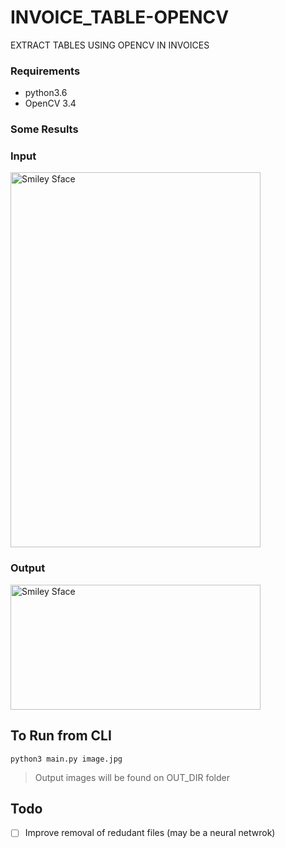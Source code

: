 # INVOICE_TABLE-OPENCV
EXTRACT TABLES USING OPENCV  IN INVOICES


### Requirements 
 - python3.6
 - OpenCV 3.4

### Some Results
### Input
<img src=https://github.com/anish9/INVOICE_TABLE-OPENCV/blob/master/OUT_DIR/A2.jpg alt="Smiley Sface" height="600" width="400">

### Output
<img src=https://github.com/anish9/INVOICE_TABLE-OPENCV/blob/master/OUT_DIR/0c.jpg alt="Smiley Sface" height="200" width="400">

## To Run from CLI
```
python3 main.py image.jpg

```
>  Output images will be found on OUT_DIR folder


 ## Todo
- [ ] Improve removal of redudant files (may be a neural netwrok)

